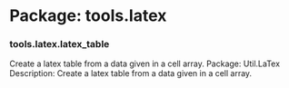 # Package: tools.latex


### tools.latex.latex_table

Create a latex table from a data given in a cell array. Package: Util.LaTex Description: Create a latex table from a data given in a cell array.


